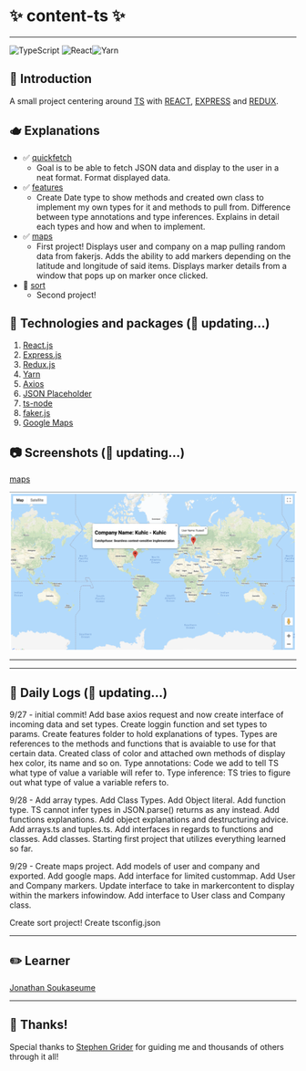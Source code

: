 # ✨ content-ts ✨
---
![TypeScript](https://img.shields.io/badge/typescript-%23007ACC.svg?style=for-the-badge&logo=typescript&logoColor=white) ![React](https://img.shields.io/badge/react-%2320232a.svg?style=for-the-badge&logo=react&logoColor=%2361DAFB)![Yarn](https://img.shields.io/badge/yarn-%232C8EBB.svg?style=for-the-badge&logo=yarn&logoColor=white)

## 👋 Introduction 
A small project centering around [TS](https://www.typescriptlang.org/) with [REACT](https://reactjs.org/), [EXPRESS](https://expressjs.com/) and [REDUX](https://redux.js.org/).

## 🫖 Explanations
- ✅ [quickfetch](https://github.com/jsoomie/content-ts/tree/main/quickfetch)
  - Goal is to be able to fetch JSON data and display to the user in a neat format. Format displayed data.
- ✅ [features](https://github.com/jsoomie/content-ts/tree/main/features)
  - Create Date type to show methods and created own class to implement my own types for it and methods to pull from. Difference between type annotations and type inferences. Explains in detail each types and how and when to implement.
- ✅ [maps](https://github.com/jsoomie/content-ts/tree/main/maps)
  - First project! Displays user and company on a map pulling random data from fakerjs. Adds the ability to add markers depending on the latitude and longitude of said items. Displays marker details from a window that pops up on marker once clicked.
- 🚧 [sort](https://github.com/jsoomie/content-ts/tree/main/sort)
  - Second project!

## 🚜 Technologies and packages (🚜 updating...)
1. [React.js](https://reactjs.org/)
2. [Express.js](https://expressjs.com/)
3. [Redux.js](https://redux.js.org/)
4. [Yarn](https://yarnpkg.com/)
5. [Axios](https://axios-http.com/docs/intro)
6. [JSON Placeholder](https://jsonplaceholder.typicode.com/)
7. [ts-node](https://typestrong.org/ts-node/)
8. [faker.js](https://www.npmjs.com/package/faker)
9. [Google Maps](https://developers.google.com/maps/documentation)


## 📷 Screenshots (🚜 updating...)
[maps](https://github.com/jsoomie/content-ts/tree/main/maps)


![maps](./assets/maps-screen.png)

---

---
## 📝 Daily Logs (🚜 updating...)
9/27 - initial commit!  Add base axios request and now create interface of incoming data and set types. Create loggin function and set types to params. Create features folder to hold explanations of types. Types are references to the methods and functions that is avaiable to use for that certain data. Created class of color and attached own methods of display hex color, its name and so on. Type annotations: Code we add to tell TS what type of value a variable will refer to. Type inference: TS tries to figure out what type of value a variable refers to.

9/28 - Add array types. Add Class Types. Add Object literal. Add function type. TS cannot infer types in JSON.parse() returns as any instead. Add functions explanations. Add object explanations and destructuring advice. Add arrays.ts and tuples.ts. Add interfaces in regards to functions and classes. Add classes. Starting first project that utilizes everything learned so far.

9/29 - Create maps project. Add models of user and company and exported. Add google maps. Add interface for limited custommap. Add User and Company markers. Update interface to take in markercontent to display within the markers infowindow. Add interface to User class and Company class. 

Create sort project! Create tsconfig.json

---

## ✏️ Learner
[Jonathan Soukaseume](https://github.com/jsoomie)

---

## 🙏 Thanks!
Special thanks to [Stephen Grider](https://udemy.com/user/sgslo) for guiding me and thousands of others through it all! 



